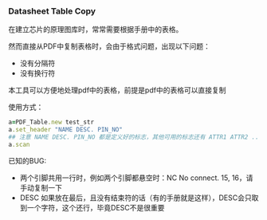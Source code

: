### Datasheet Table Copy

在建立芯片的原理图库时，常常需要根据手册中的表格。

然而直接从PDF中复制表格时，会由于格式问题，出现以下问题：

- 没有分隔符
- 没有换行符

本工具可以方便地处理pdf中的表格，前提是pdf中的表格可以直接复制

使用方式：
```ruby
a=PDF_Table.new test_str
a.set_header "NAME DESC. PIN_NO"
## 注意 NAME DESC. PIN_NO 都是定义好的标志，其他可用的标志还有 ATTR1 ATTR2 ...
a.scan
```

已知的BUG:
- 两个引脚共用一行时，例如两个引脚都悬空时：NC No connect. 15, 16，请手动复制一下
- DESC 如果放在最后，且没有结束符的话（有的手册就是这样），DESC会只取到一个字符，这个还行，毕竟DESC不是很重要 